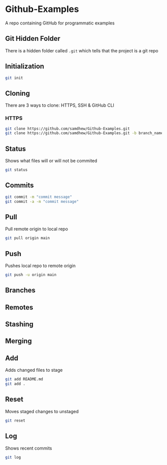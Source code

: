 # Github-Examples
A repo containing GitHub for programmatic examples

## Git Hidden Folder
There is a hidden folder called `.git` which tells that the project is a git repo

## Initialization

```sh
git init
```

## Cloning
There are 3 ways to clone: HTTPS, SSH & GitHub CLI

### HTTPS

```sh
git clone https://github.com/samdhew/Github-Examples.git
git clone https://github.com/samdhew/Github-Examples.git -b branch_name
```

## Status
Shows what files will or will not be commited

```sh
git status
```

## Commits
```sh
git commit -m "commit message"
git commit -a -m "commit message"
```

## Pull
Pull remote origin to local repo

```sh
git pull origin main
```

## Push
Pushes local repo to remote origin

```sh
git push -u origin main
```

## Branches

## Remotes

## Stashing

## Merging

## Add
Adds changed files to stage

```sh
git add README.md
git add .
```

## Reset
Moves staged changes to unstaged

```sh
git reset
```

## Log
Shows recent commits

```sh
git log
```